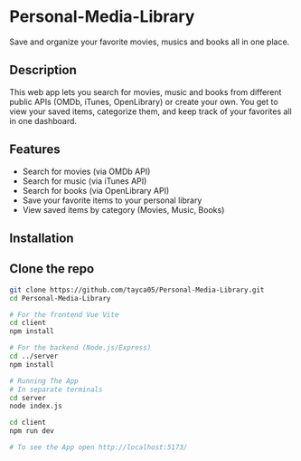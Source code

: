 # Personal-Media-Library
Save and organize your favorite movies, musics and books all in one place.

## Description
This web app lets you search for movies, music and books from different public APIs
(OMDb, iTunes, OpenLibrary) or create your own. You get to view your saved items, categorize them, and keep track of your favorites all in one dashboard.

## Features
- Search for movies (via OMDb API)
- Search for music (via iTunes API)
- Search for books (via OpenLibrary API)
- Save your favorite items to your personal library
- View saved items by category (Movies, Music, Books)

## Installation
## Clone the repo
```bash
git clone https://github.com/tayca05/Personal-Media-Library.git
cd Personal-Media-Library

# For the frontend Vue Vite
cd client
npm install

# For the backend (Node.js/Express)
cd ../server
npm install

# Running The App
# In separate terminals 
cd server 
node index.js

cd client
npm run dev

# To see the App open http://localhost:5173/